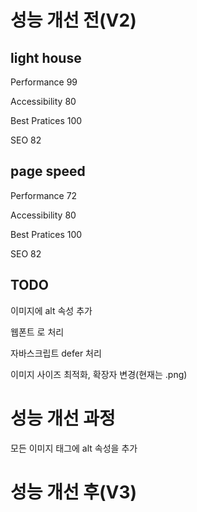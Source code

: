 # 성능 개선 전(V2)
## light house
Performance    99

Accessibility  80

Best Pratices  100

SEO            82


## page speed
Performance    72

Accessibility  80

Best Pratices  100

SEO            82

## TODO
이미지에 alt 속성 추가

웹폰트 <link rel="preload">로 처리

자바스크립트 defer 처리

이미지 사이즈 최적화, 확장자 변경(현재는 .png)

# 성능 개선 과정
모든 이미지 태그에 alt 속성을 추가

# 성능 개선 후(V3)
